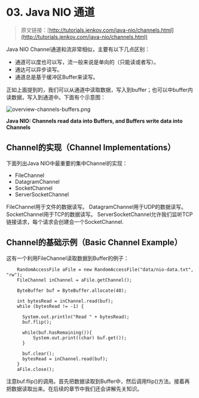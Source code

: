 # 03. Java NIO 通道

> 原文链接：[http://tutorials.jenkov.com/java-nio/channels.html](http://tutorials.jenkov.com/java-nio/channels.html)

<!-- toc -->

Java NIO Channel通道和流非常相似，主要有以下几点区别：

* 通道可以度也可以写，流一般来说是单向的（只能读或者写）。
* 通达可以异步读写。
* 通道总是基于缓冲区Buffer来读写。

正如上面提到的，我们可以从通道中读取数据，写入到buffer；也可以中buffer内读数据，写入到通道中。下面有个示意图：

![overview-channels-buffers.png](http://tutorials.jenkov.com/images/java-nio/overview-channels-buffers.png)

**Java NIO: Channels read data into Buffers, and Buffers write data into Channels**

## Channel的实现（Channel Implementations）

下面列出Java NIO中最重要的集中Channel的实现：

* FileChannel
* DatagramChannel
* SocketChannel
* ServerSocketChannel

FileChannel用于文件的数据读写。
DatagramChannel用于UDP的数据读写。
SocketChannel用于TCP的数据读写。
ServerSocketChannel允许我们监听TCP链接请求，每个请求会创建会一个SocketChannel.

## Channel的基础示例（Basic Channel Example）

这有一个利用FileChannel读取数据到Buffer的例子：

```
    RandomAccessFile aFile = new RandomAccessFile("data/nio-data.txt", "rw");
    FileChannel inChannel = aFile.getChannel();

    ByteBuffer buf = ByteBuffer.allocate(48);

    int bytesRead = inChannel.read(buf);
    while (bytesRead != -1) {

      System.out.println("Read " + bytesRead);
      buf.flip();

      while(buf.hasRemaining()){
          System.out.print((char) buf.get());
      }

      buf.clear();
      bytesRead = inChannel.read(buf);
    }
    aFile.close();
```

注意buf.flip()的调用。首先把数据读取到Buffer中，然后调用flip()方法。接着再把数据读取出来。在后续的章节中我们还会讲解先关知识。

 



